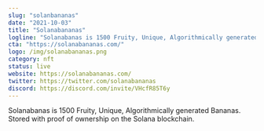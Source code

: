 ```yaml
---
slug: "solanbananas"
date: "2021-10-03"
title: "Solanabananas"
logline: "Solanabanas is 1500 Fruity, Unique, Algorithmically generated Bananas. Stored with proof of ownership on the Solana blockchain."
cta: "https://solanabananas.com/"
logo: /img/solanabananas.png
category: nft
status: live
website: https://solanabananas.com/
twitter: https://twitter.com/solanabananas
discord: https://discord.com/invite/VHcfR85T6y
---
```


Solanabanas is 1500 Fruity, Unique, Algorithmically generated Bananas. Stored with proof of ownership on the Solana blockchain.
